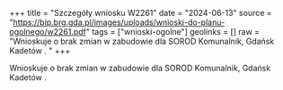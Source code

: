 +++
title = "Szczegóły wniosku W2261"
date = "2024-06-13"
source = "https://bip.brg.gda.pl/images/uploads/wnioski-do-planu-ogolnego/w2261.pdf"
tags = ["wnioski-ogolne"]
geolinks = []
raw = "Wnioskuje o brak zmian w zabudowie dla SOROD Komunalnik, Gdańsk Kadetów . "
+++

Wnioskuje o brak zmian w zabudowie dla SOROD Komunalnik, Gdańsk Kadetów .



